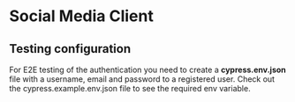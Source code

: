 # Social Media Client 

## Testing configuration
For E2E testing of the authentication you need to create a <b>cypress.env.json</b> file with a username, email and password to a registered user. Check out the cypress.example.env.json file to see the required env variable.
